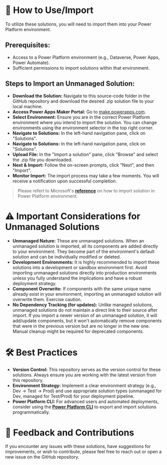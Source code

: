 ﻿# 🚀 How to Use/Import
To utilize these solutions, you will need to import them into your Power Platform environment.

## Prerequisites:
- Access to a Power Platform environment (e.g., Dataverse, Power Apps, Power Automate).
- Sufficient permissions to import solutions within that environment.

## Steps to Import an Unmanaged Solution:
- **Download the Solution:** Navigate to this source-code folder in the GitHub repository and download the desired .zip solution file to your local machine.
- **Access Power Apps Maker Portal:** Go to [make.powerapps.com](https://make.powerapps.com).
- **Select Environment:** Ensure you are in the correct Power Platform environment where you intend to import the solution. You can change environments using the environment selector in the top right corner.
- **Navigate to Solutions:** In the left-hand navigation pane, click on "Solutions".
- **Navigate to Solutions:** In the left-hand navigation pane, click on "Solutions".
- **Upload File:** In the "Import a solution" pane, click "Browse" and select the .zip file you downloaded.
- **Next & Import:** Follow the on-screen prompts, click "Next", and then "Import".
- **Monitor Import:** The import process may take a few moments. You will receive a notification upon successful completion.


> Please refert to Microsoft's **[reference](https://learn.microsoft.com/en-us/power-apps/maker/data-platform/import-update-export-solutions)** on how to import solution in Power Platform environment.


# ⚠️ Important Considerations for Unmanaged Solutions
- **Unmanaged Nature:** These are unmanaged solutions. When an unmanaged solution is imported, all its components are added directly to your environment. They become part of the environment's default solution and can be individually modified or deleted.
- **Development Environments:** It is highly recommended to import these solutions into a development or sandbox environment first. Avoid importing unmanaged solutions directly into production environments unless you fully understand the implications and have a robust deployment strategy.
- **Component Overwrite:** If components with the same unique name already exist in your environment, importing an unmanaged solution will overwrite them. Exercise caution.
- **No Dependency Tracking (for updates):** Unlike managed solutions, unmanaged solutions do not maintain a direct link to their source after import. If you import a newer version of an unmanaged solution, it will add/update components, but it won't automatically remove components that were in the previous version but are no longer in the new one. Manual cleanup might be required for deprecated components.

# 🛠️ Best Practices
- **Version Control:** This repository serves as the version control for these solutions. Always ensure you are working with the latest version from this repository.
- **Environment Strategy:** Implement a clear environment strategy (e.g., Dev -> Test -> Prod) and use appropriate solution types (unmanaged for Dev, managed for Test/Prod) for your deployment pipeline.
- **Power Platform CLI:** For advanced users and automated deployments, consider using the **[Power Platform CLI](https://learn.microsoft.com/en-us/power-platform/developer/cli/introduction)** to export and import solutions programmatically.

# 💬 Feedback and Contributions
If you encounter any issues with these solutions, have suggestions for improvements, or wish to contribute, please feel free to reach out or open a new issue on the GitHub repository.

